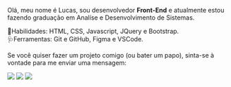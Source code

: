 <p align="left">
Olá, meu nome é Lucas, sou desenvolvedor <strong>Front-End</strong> e atualmente estou fazendo graduação em Analíse e Desenvolvimento de Sistemas.
</p>

<p align="left">
🎯Habilidades: HTML, CSS, Javascript, JQuery e Bootstrap. <br>
🩺Ferramentas: Git e GitHub, Figma e VSCode.
</p>

Se você quiser fazer um projeto comigo (ou bater um papo), sinta-se à vontade para me enviar uma mensagem:<br>
<p align="left">
  <a href="https://www.instagram.com/iuricode/" alt="Instagram">
  <img src="https://img.shields.io/badge/-Instagram-DF0174?style=for-the-badge&logo=instagram&logoColor=white&link=https://www.instagram.com/iuricoding/"/></a>

  <a href="https://t.me/lucasfelipeluz" alt="Telegram">
  <img src="https://img.shields.io/badge/-Telegram-3b5998?style=for-the-badge&logo=telegram&logoColor=white&link=https://t.me/lucasfelipeluz"/></a>
  
  <a href="https://www.linkedin.com/in/iuricode" alt="Linkedin">
  <img src="https://img.shields.io/badge/-Linkedin-0e76a8?style=for-the-badge&logo=Linkedin&logoColor=white&link=https://www.linkedin.com/in/iuricode" /></a>
</p> 
